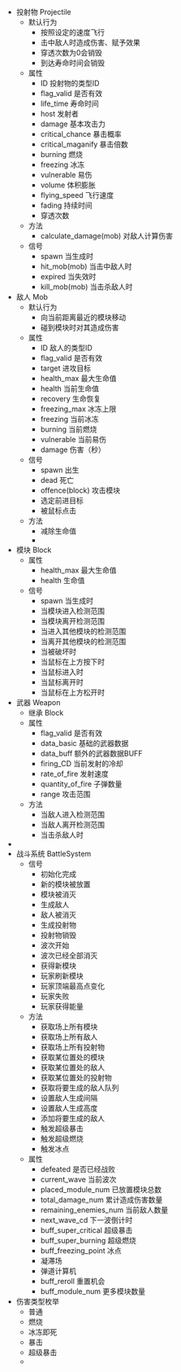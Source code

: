 + 投射物 Projectile
	+ 默认行为
		+ 按照设定的速度飞行
		+ 击中敌人时造成伤害、赋予效果
		+ 穿透次数为0会销毁
		+ 到达寿命时间会销毁
	+ 属性
		+ ID 投射物的类型ID
		+ flag_valid 是否有效
		+ life_time 寿命时间
		+ host 发射者
		+ damage 基本攻击力
		+ critical_chance 暴击概率
		+ critical_maganify 暴击倍数
		+ burning 燃烧
		+ freezing 冰冻
		+ vulnerable 易伤 
		+ volume 体积膨胀
		+ flying_speed 飞行速度
		+ fading 持续时间
		+ 穿透次数
	+ 方法
		+ calculate_damage(mob) 对敌人计算伤害 
	+ 信号
		+ spawn 当生成时
		+ hit_mob(mob) 当击中敌人时
		+ expired 当失效时
		+ kill_mob(mob) 当击杀敌人时
+ 敌人 Mob
	+ 默认行为
		+ 向当前距离最近的模块移动
		+ 碰到模块时对其造成伤害
	+ 属性
		+ ID 敌人的类型ID
		+ flag_valid 是否有效
		+ target 进攻目标
		+ health_max 最大生命值
		+ health 当前生命值
		+ recovery 生命恢复
		+ freezing_max 冰冻上限
		+ freezing 当前冰冻
		+ burning 当前燃烧
		+ vulnerable 当前易伤
		+ damage 伤害（秒）
	+ 信号
		+ spawn 出生
		+ dead 死亡
		+ offence(block) 攻击模块
		+ 选定前进目标
		+ 被鼠标点击
	+ 方法
		+ 减除生命值
		+ 
+ 模块 Block
	+ 属性
		+ health_max 最大生命值
		+ health 生命值
	+ 信号
		+ spawn 当生成时
		+ 当模块进入检测范围
		+ 当模块离开检测范围
		+ 当进入其他模块的检测范围
		+ 当离开其他模块的检测范围
		+ 当被破坏时
		+ 当鼠标在上方按下时
		+ 当鼠标进入时
		+ 当鼠标离开时
		+ 当鼠标在上方松开时
+ 武器 Weapon
	+ 继承 Block
	+ 属性
		+ flag_valid 是否有效 
		+ data_basic 基础的武器数据
		+ data_buff 额外的武器数据BUFF
		+ firing_CD 当前发射的冷却
		+ rate_of_fire 发射速度
		+ quantity_of_fire 子弹数量
		+ range 攻击范围
	+ 方法
		+ 当敌人进入检测范围
		+ 当敌人离开检测范围
		+ 当击杀敌人时
+ 
+ 战斗系统 BattleSystem
	+ 信号
		+ 初始化完成
		+ 新的模块被放置
		+ 模块被消灭
		+ 生成敌人
		+ 敌人被消灭
		+ 生成投射物
		+ 投射物销毁
		+ 波次开始
		+ 波次已经全部消灭
		+ 获得新模块
		+ 玩家刷新模块
		+ 玩家顶端最高点变化
		+ 玩家失败
		+ 玩家获得能量
	+ 方法
		+ 获取场上所有模块
		+ 获取场上所有敌人
		+ 获取场上所有投射物
		+ 获取某位置处的模块
		+ 获取某位置处的敌人
		+ 获取某位置处的投射物
		+ 获取将要生成的敌人队列
		+ 设置敌人生成间隔
		+ 设置敌人生成高度
		+ 添加将要生成的敌人
		+ 触发超级暴击
		+ 触发超级燃烧
		+ 触发冰点
	+ 属性
		+ defeated 是否已经战败
		+ current_wave 当前波次
		+ placed_module_num 已放置模块总数
		+ total_damage_num 累计造成伤害数量
		+ remaining_enemies_num 当前敌人数量
		+ next_wave_cd 下一波倒计时
		+ buff_super_critical 超级暴击
		+ buff_super_burning 超级燃烧
		+ buff_freezing_point 冰点
		+  凝滞场
		+ 弹道计算机
		+ buff_reroll 重置机会
		+ buff_module_num 更多模块数量
+ 伤害类型枚举
	+ 普通
	+ 燃烧
	+ 冰冻即死
	+ 暴击
	+ 超级暴击
	+ 